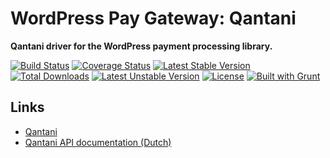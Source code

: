 # WordPress Pay Gateway: Qantani

**Qantani driver for the WordPress payment processing library.**

[![Build Status](https://travis-ci.org/wp-pay-gateways/qantani.svg?branch=develop)](https://travis-ci.org/wp-pay-gateways/qantani)
[![Coverage Status](https://coveralls.io/repos/wp-pay-gateways/qantani/badge.png?branch=develop)](https://coveralls.io/r/wp-pay-gateways/qantani?branch=develop)
[![Latest Stable Version](https://poser.pugx.org/wp-pay-gateways/qantani/v/stable.svg)](https://packagist.org/packages/wp-pay-gateways/qantani)
[![Total Downloads](https://poser.pugx.org/wp-pay-gateways/qantani/downloads.svg)](https://packagist.org/packages/wp-pay-gateways/qantani)
[![Latest Unstable Version](https://poser.pugx.org/wp-pay-gateways/qantani/v/unstable.svg)](https://packagist.org/packages/wp-pay-gateways/qantani)
[![License](https://poser.pugx.org/wp-pay-gateways/qantani/license.svg)](https://packagist.org/packages/wp-pay-gateways/qantani)
[![Built with Grunt](https://cdn.gruntjs.com/builtwith.png)](http://gruntjs.com/)

## Links

*	[Qantani](https://www.qantani.com/)
*	[Qantani API documentation (Dutch)](https://www.qantani.com/nl/documentatie/api-documentatie)
